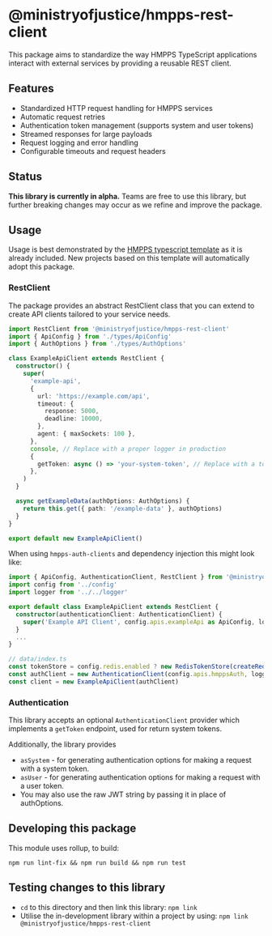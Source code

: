 # @ministryofjustice/hmpps-rest-client

This package aims to standardize the way HMPPS TypeScript applications interact with external services by providing a reusable REST client.

## Features

- Standardized HTTP request handling for HMPPS services
- Automatic request retries
- Authentication token management (supports system and user tokens)
- Streamed responses for large payloads
- Request logging and error handling
- Configurable timeouts and request headers

## Status

**This library is currently in alpha.**
Teams are free to use this library, but further breaking changes may occur as we refine and improve the package.

## Usage

Usage is best demonstrated by the [HMPPS typescript template](https://github.com/ministryofjustice/hmpps-template-typescript) as it is already included.
New projects based on this template will automatically adopt this package.

### RestClient

The package provides an abstract RestClient class that you can extend to create API clients tailored to your service needs.

```ts
import RestClient from '@ministryofjustice/hmpps-rest-client'
import { ApiConfig } from './types/ApiConfig'
import { AuthOptions } from './types/AuthOptions'

class ExampleApiClient extends RestClient {
  constructor() {
    super(
      'example-api',
      {
        url: 'https://example.com/api',
        timeout: {
          response: 5000,
          deadline: 10000,
        },
        agent: { maxSockets: 100 },
      },
      console, // Replace with a proper logger in production
      {
        getToken: async () => 'your-system-token', // Replace with a token management strategy
      },
    )
  }

  async getExampleData(authOptions: AuthOptions) {
    return this.get({ path: '/example-data' }, authOptions)
  }
}

export default new ExampleApiClient()
```

When using `hmpps-auth-clients` and dependency injection this might look like:

```ts
import { ApiConfig, AuthenticationClient, RestClient } from '@ministryofjustice/hmpps-rest-client'
import config from '../config'
import logger from '../../logger'

export default class ExampleApiClient extends RestClient {
  constructor(authenticationClient: AuthenticationClient) {
    super('Example API Client', config.apis.exampleApi as ApiConfig, logger, authenticationClient)
  }
  ...
}
```

```ts
// data/index.ts
const tokenStore = config.redis.enabled ? new RedisTokenStore(createRedisClient()) : new InMemoryTokenStore()
const authClient = new AuthenticationClient(config.apis.hmppsAuth, logger, tokenStore)
const client = new ExampleApiClient(authClient)
```

### Authentication

This library accepts an optional `AuthenticationClient` provider which implements
a `getToken` endpoint, used for return system tokens.

Additionally, the library provides

- `asSystem` - for generating authentication options for making a request with a system token.
- `asUser` - for generating authentication options for making a request with a user token.
- You may also use the raw JWT string by passing it in place of authOptions.

## Developing this package

This module uses rollup, to build:

`npm run lint-fix && npm run build && npm run test`

## Testing changes to this library

- `cd` to this directory and then link this library: `npm link`
- Utilise the in-development library within a project by using: `npm link @ministryofjustice/hmpps-rest-client`
